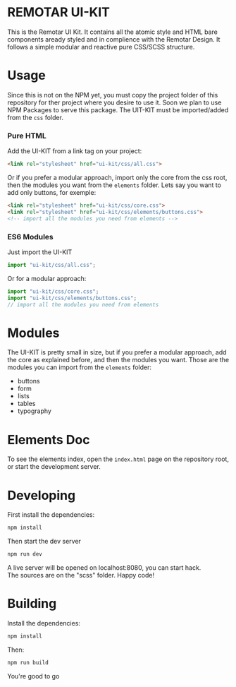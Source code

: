 # REMOTAR UI-KIT

This is the Remotar UI Kit. It contains all the atomic style and HTML bare components aready styled and in complience with the Remotar Design. It follows a simple modular and reactive pure CSS/SCSS structure.

# Usage

Since this is not on the NPM yet, you must copy the project folder of this repository for ther project where you desire to use it. Soon we plan to use NPM Packages to serve this package. The UIT-KIT must be imported/added from the `css` folder.

### Pure HTML

Add the UI-KIT from a link tag on your project:

```html
<link rel="stylesheet" href="ui-kit/css/all.css">
```

Or if you prefer a modular approach, import only the core from the css root, then the modules you want from the `elements` folder. Lets say you want to add only buttons, for exemple:

```html
<link rel="stylesheet" href="ui-kit/css/core.css">
<link rel="stylesheet" href="ui-kit/css/elements/buttons.css">
<!-- import all the modules you need from elements -->
```

### ES6 Modules

Just import the UI-KIT

```js
import "ui-kit/css/all.css";
```

Or for a modular approach:

```js
import "ui-kit/css/core.css";
import "ui-kit/css/elements/buttons.css";
// import all the modules you need from elements
```

# Modules

The UI-KIT is pretty small in size, but if you prefer a modular approach, add the core as explained before, and then the modules you want. Those are the modules you can import from the `elements` folder:

- buttons
- form
- lists
- tables
- typography

# Elements Doc

To see the elements index, open the `index.html` page on the repository root, or start the development server.

# Developing

First install the dependencies:

```bash
npm install
``` 

Then start the dev server

```bash
npm run dev
``` 

A live server will be opened on localhost:8080, you can start hack.  
The sources are on the "scss" folder. Happy code!

# Building

Install the dependencies:

```bash
npm install
``` 

Then:

```bash
npm run build
``` 

You're good to go
